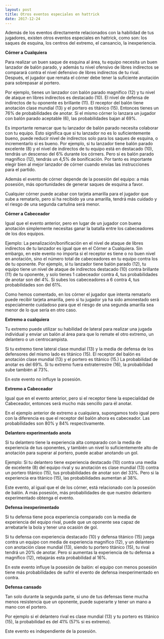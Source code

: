 ```yaml
---
layout: post
title: Otros eventos especiales en hattrick
date: 2017-12-24
---
```


Además de los eventos directamente relacionados con la habilidad de tus jugadores, existen otros eventos especiales en hattrick, como son: los saques de esquina, los centros del extremo, el cansancio, la inexperiencia.

**Córner a Cualquiera**

Para realizar un buen saque de esquina al área, tu equipo necesita un buen lanzador de balón parado, y además tu nivel ofensivo de libres indirectos se comparará contra el nivel defensivo de libres indirectos de tu rival. Después, el jugador que remata el córner debe tener la suficiente anotación para sobrepasar al portero.

Por ejemplo, tienes un lanzador con balón parado magnífico (12) y tu nivel de ataque en libres indirectos es destacado (10). El nivel de defensa de indirectos de tu oponente es brillante (11). El receptor del balón tiene anotación clase mundial (13) y el portero es titánico (15). Entonces tienes un 76% de probabilidades de anotar. Si el mismo córner lo lanzara un jugador con balón parado aceptable (6), las probabilidades bajan al 69%.

Es importante remarcar que tu lanzador de balón parado necesita colaborar con tu equipo. Esto significa que si tu lanzador no es lo suficientemente bueno, puede reducir nivel de indirectos solo para los saques de esquina, o incrementarlo si es bueno. Por ejemplo, si tu lanzador tiene balón parado excelente (8) y el nivel de indirectos de tu equipo está en destacado (10), tendrás un descenso del 6% durante los córners. Pero si es balón parado magnífico (12), tendrás un 4,5% de bonificación. Por tanto es importante elegir bien al mejor lanzador de córner cuando envías las instrucciones para el partido.

Además el evento de córner depende de la posesión del equipo: a más posesión, más oportunidades de generar saques de esquina a favor.

Cualquier córner puede acabar con tarjeta amarilla para el jugador que sube a rematarlo, pero si ha recibido ya una amarilla, tendrá más cuidado y el riesgo de una segunda cartulina será menor.

**Córner a Cabeceador**

Igual que el evento anterior, pero en lugar de un jugador con buena anotación simplemente necesitas ganar la batalla entre los cabeceadores de los dos equipos.

Ejemplo: La penalización/bonificación en el nivel de ataque de libres indirectos de tu lanzador es igual que en el Córner a Cualquiera. Sin embargo, en este evento no importa si el receptor es tiene o no buen nivel en anotación, sino el número total de cabeceadores en tu equipo contra los de tu oponente. Por ejemplo, si tu lanzador tiene balón parado (12), tu equipo tiene un nivel de ataque de indirectos destacado (10) contra brillante (11) de tu oponente, y solo tienes 1 cabeceador contra 4, tus probabilidades de anotar son del 4%. Si subes los cabeceadores a 6 contra 4, tus probabilidades son del 61%.

Como hemos comentado, en los córner el jugador que intenta rematarlo puede recibir tarjeta amarilla, pero si tu jugador ya ha sido amonestado será especialmente cuidadoso para que el riesgo de una segunda amarilla sea menor de lo que sería en otro caso.

**Extremo a cualquiera**

Tu extremo puede utilizar su habilidad de lateral para realizar una jugada individual y enviar un balón al área para que lo remate el otro extremo, un delantero o un centrocampista.

Si tu extremo tiene lateral clase mundial (13) y la media de defensa de los defensores del mismo lado es titánico (15). El receptor del balón es anotación clase mundial (13) y el portero es titánico (15.) La probabilidad de anotar es del 69%. Si tu extremo fuera extraterrestre (16), la probabilidad sube también al 73%.

En este evento no influye la posesión.

**Extremo a Cabeceador**

Igual que en el evento anterior, pero si el receptor tiene la especialidad de Cabeceador, entonces será mucho más sencillo para él anotar.

En el ejemplo anterior de extremo a cualquiera, supongamos todo igual pero con la diferencia es que el receptor del balón ahora es cabeceador. Las probabilidades son 80% y 84% respectivamente.

**Delantero experimentado anota**

Si tu delantero tiene la experiencia alta comparado con la media de experiencia de tus oponentes, y también un nivel lo suficientemente alto de anotación para superar al portero, puede acabar anotando un gol.

Ejemplo: Si tu delantero tiene experiencia destacado (10) contra una media de excelente (8) del equipo rival y su anotación es clase mundial (13) contra un portero titánico (15), tus probabilidades de anotar son del 33%. Pero si la experiencia era titánico (15), las probabilidades aumentan al 38%.

Este evento, al igual que el de los córner, está relacionado con la posesión de balón. A más posesión, más probabilidades de que nuestro delantero experimentado obtenga el evento.

**Defensa inexperimentado**

Si tu defensa tiene poca experiencia comparado con la media de experiencia del equipo rival, puede que un oponente sea capaz de arrebatarle la bola y tener una ocasión de gol.

Si tu defensa con experiencia destacado (10) y defensa titánico (15) juega contra un equipo con media de experiencia magnífico (12), y un delantero con anotación clase mundial (13), siendo tu portero titánico (15), tu rival tendrá un 20% de anotar. Pero si aumentas la experiencia de tu defensa a magnífico (12), rebajarás esta probabilidad al 16%.

En este evento influye la posesión de balón: el equipo con menos posesión tiene más probabilidades de sufrir el evento de defensa inexperimentado en contra.

**Defensa cansado**

Tan solo durante la segunda parte, si uno de tus defensas tiene mucha menos resistencia que un oponente, puede superarte y tener un mano a mano con el portero.

Por ejemplo si el delantero rival es clase mundial (13) y tu portero es titánico (15), la probabilidad es del 41% (57% si es extremo).

Este evento es independiente de la posesión.
